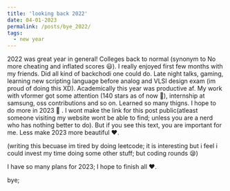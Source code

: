 ```yaml
---
title: 'looking back 2022'
date: 04-01-2023
permalink: /posts/bye_2022/
tags:
  - new year 
---
```


  2022 was great year in general! Colleges back to normal (synonym to No more cheating and inflated scores 😃). I really enjoyed first few months with my friends. Did all kind of backchodi one could do. Late night talks, gaming, learning new scripting language before analog and VLSI design exam (im proud of doing this XD). 
  Academically this year was productive af. My work with vformer got some attention (140 stars as of now 🤗), internship at samsung, oss contributions and so on. Learned so many thigns. I hope to do more in 2023 💪 .
  I wont make the link for this post public(atleast someone visiting my website wont be able to find; unless you are a nerd who has nothing better to do). But if you see this text, you are important for me. Less make 2023 more beautiful ❤️.
  
  (writing this becuase im tired by doing leetcode; it is interesting but i feel i could invest my time doing some other stuff; but coding rounds 😪)
  
  I have so many plans for 2023; I hope to finish all ❤️.
  
  bye; 
  
  
  
